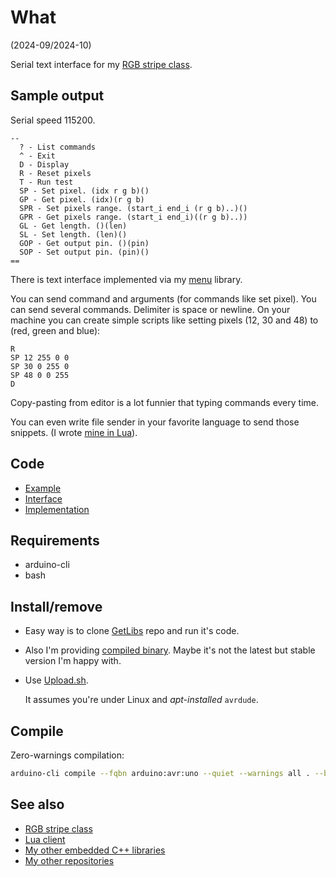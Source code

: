 # What

(2024-09/2024-10)

Serial text interface for my [RGB stripe class][me_RgbStripe].


## Sample output

Serial speed 115200.

```
--
  ? - List commands
  ^ - Exit
  D - Display
  R - Reset pixels
  T - Run test
  SP - Set pixel. (idx r g b)()
  GP - Get pixel. (idx)(r g b)
  SPR - Set pixels range. (start_i end_i (r g b)..)()
  GPR - Get pixels range. (start_i end_i)((r g b)..))
  GL - Get length. ()(len)
  SL - Set length. (len)()
  GOP - Get output pin. ()(pin)
  SOP - Set output pin. (pin)()
==

```

There is text interface implemented via my [menu][me_Menu] library.

You can send command and arguments (for commands like set pixel).
You can send several commands. Delimiter is space or newline.
On your machine you can create simple scripts like
setting pixels (12, 30 and 48) to (red, green and blue):

```
R
SP 12 255 0 0
SP 30 0 255 0
SP 48 0 0 255
D
```

Copy-pasting from editor is a lot funnier that typing commands every
time.

You can even write file sender in your favorite language to send
those snippets. (I wrote [mine in Lua][Lua-RgbStripeConsole]).


## Code

* [Example][Example]
* [Interface][Interface]
* [Implementation][Implementation]


## Requirements

  * arduino-cli
  * bash


## Install/remove

* Easy way is to clone [GetLibs][GetLibs] repo and run it's code.

* Also I'm providing [compiled binary][Binary]. Maybe it's not the latest
  but stable version I'm happy with.

* Use [Upload.sh](Upload.sh).

  It assumes you're under Linux and _apt-installed_ `avrdude`.


## Compile

Zero-warnings compilation:

```bash
arduino-cli compile --fqbn arduino:avr:uno --quiet --warnings all . --build-property compiler.cpp.extra_flags="-std=c++1z"
```


## See also

* [RGB stripe class][me_RgbStripe]
* [Lua client][Lua-RgbStripeConsole]
* [My other embedded C++ libraries][Embedded]
* [My other repositories][Repos]

[Example]: examples/me_RgbStripeConsole/me_RgbStripeConsole.ino
[Interface]: src/me_RgbStripeConsole.h
[Implementation]: src/me_RgbStripeConsole.cpp

[Binary]: bin/me_RgbStripeConsole.ino.hex
[GetLibs]: https://github.com/martin-eden/Embedded-Framework-GetLibs

[me_Menu]: https://github.com/martin-eden/Embedded-me_Menu
[me_RgbStripe]: https://github.com/martin-eden/Embedded-me_RgbStripe
[Lua-RgbStripeConsole]: https://github.com/martin-eden/Lua-RgbStripeConsole
[Embedded]: https://github.com/martin-eden/Embedded_Crafts/tree/master/Parts
[Repos]: https://github.com/martin-eden/contents

